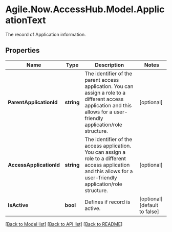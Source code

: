 # Agile.Now.AccessHub.Model.ApplicationText
The record of Application information.

## Properties

Name | Type | Description | Notes
------------ | ------------- | ------------- | -------------
**ParentApplicationId** | **string** | The identifier of the parent access application.  You can assign a role to a different access application and this allows for a user-friendly application/role structure. | [optional] 
**AccessApplicationId** | **string** | The identifier of the access application.  You can assign a role to a different access application and this allows for a user-friendly application/role structure. | [optional] 
**IsActive** | **bool** | Defines if record is active. | [optional] [default to false]

[[Back to Model list]](../../README.md#documentation-for-models) [[Back to API list]](../../README.md#documentation-for-api-endpoints) [[Back to README]](../../README.md)


